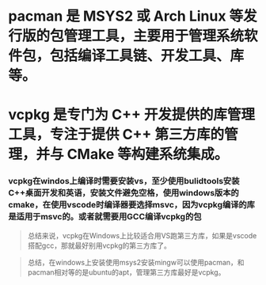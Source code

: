 # pacman 是 MSYS2 或 Arch Linux 等发行版的包管理工具，主要用于管理系统软件包，包括编译工具链、开发工具、库等。
# vcpkg 是专门为 C++ 开发提供的库管理工具，专注于提供 C++ 第三方库的管理，并与 CMake 等构建系统集成。
### vcpkg在windos上编译时需要安装vs，至少使用bulidtools安装C++桌面开发和英语，安装文件避免空格，使用windows版本的cmake，在使用vscode时编译器要选择msvc，因为vcpkg编译的库是适用于msvc的。或者就需要用GCC编译vcpkg的包
> 总结来说，vcpkg在Windows上比较适合用VS跑第三方库，如果是vscode搭配gcc，那就最好别用vcpkg的第三方库了。


> 总结，在windows上安装使用msys2安装mingw可以使用pacman，和pacman相对等的是ubuntu的apt，管理第三方库最好是vcpkg。
